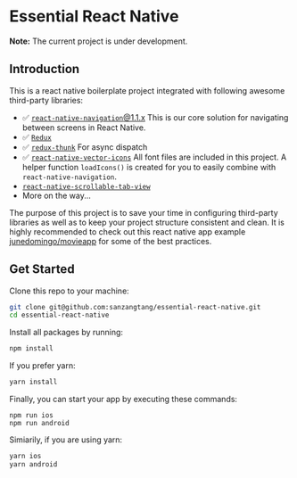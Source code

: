 # Essential React Native

__Note:__ The current project is under development. 

## Introduction

This is a react native boilerplate project integrated with following awesome third-party libraries:

- ✅ [`react-native-navigation`@1.1.x](https://github.com/wix/react-native-navigation/) This is our core solution for navigating between screens in React Native.
- ✅  [`Redux`](https://redux.js.org)
- ✅  [`redux-thunk`](https://github.com/gaearon/redux-thunk) For async dispatch
- ✅  [`react-native-vector-icons`](https://github.com/oblador/react-native-vector-icons) All font files are included in this project. A helper function `loadIcons()` is created for you to easily combine with `react-native-navigation`.
- [`react-native-scrollable-tab-view`](https://github.com/skv-headless/react-native-scrollable-tab-view)
- More on the way...

The purpose of this project is to save your time in configuring third-party libraries as well as to keep your project structure consistent and clean. It is highly recommended to check out this react native app example [junedomingo/movieapp](https://github.com/junedomingo/movieapp) for some of the best practices.

## Get Started

Clone this repo to your machine:

```sh
git clone git@github.com:sanzangtang/essential-react-native.git
cd essential-react-native
```

Install all packages by running:

```sh
npm install
```

If you prefer yarn:

```sh
yarn install
```

Finally, you can start your app by executing these commands:

```
npm run ios
npm run android
```

Simiarily, if you are using yarn:

```sh
yarn ios
yarn android
```